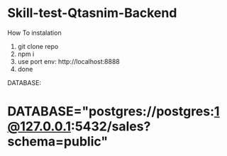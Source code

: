 # Skill-test-Qtasnim-Backend

How To instalation
1. git clone repo
2. npm i
3. use port env: http://localhost:8888
4. done

DATABASE:
# DATABASE="postgres://postgres:1@127.0.0.1:5432/sales?schema=public"
